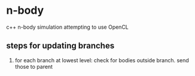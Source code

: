 n-body
======

c++ n-body simulation attempting to use OpenCL



## steps for updating branches

1. for each branch at lowest level: check for bodies outside branch. send those to parent



